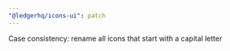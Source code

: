 ```yaml
---
"@ledgerhq/icons-ui": patch
---
```


Case consistency: rename all icons that start with a capital letter
